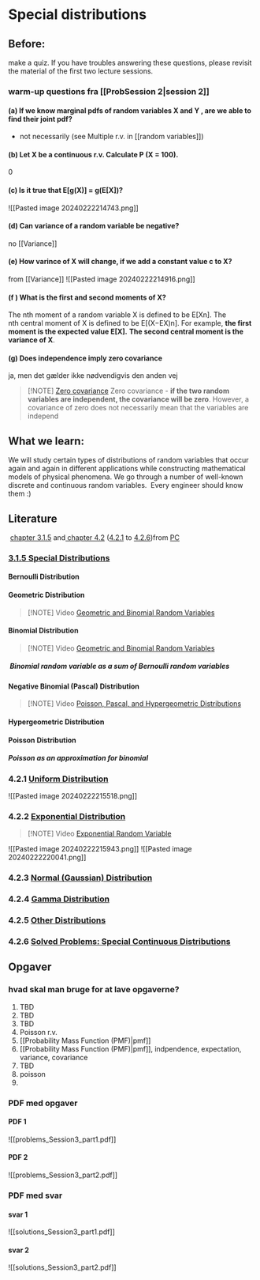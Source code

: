 # Special distributions
## Before:
make a quiz. If you have troubles answering these questions, please revisit the material of the first two lecture sessions.

### warm-up questions fra [[ProbSession 2|session 2]]
#### (a) If we know marginal pdfs of random variables X and Y , are we able to find their joint pdf? 
- not necessarily (see Multiple r.v. in [[random variables]])
#### (b) Let X be a continuous r.v. Calculate P (X = 100). 
0
#### (c) Is it true that E[g(X)] = g(E[X])? 
![[Pasted image 20240222214743.png]]
#### (d) Can variance of a random variable be negative? 
no [[Variance]]
#### (e) How varince of X will change, if we add a constant value c to X? 
from [[Variance]]
![[Pasted image 20240222214916.png]]
#### (f ) What is the first and second moments of X? 
The nth moment of a random variable X is defined to be E[Xn]. The nth central moment of X is defined to be E[(X−EX)n]. For example, **the first moment is the expected value E[X].** **The second central moment is the variance of X**.
#### (g) Does independence imply zero covariance
ja, men det gælder ikke nødvendigvis den anden vej

> [!NOTE] [Zero covariance](http://www.netmba.com/statistics/covariance/#:~:text=Zero%20covariance%20%2D%20if%20the%20two,a%20covariance%20value%20of%20zero.)
> Zero covariance - **if the two random variables are independent, the covariance will be zero**. However, a covariance of zero does not necessarily mean that the variables are independ

## What we learn:
We will study certain types of distributions of random variables that occur again and again in different applications while constructing mathematical models of physical phenomena. We go through a number of well-known discrete and continuous random variables.  Every engineer should know them :)
## Literature
 [chapter 3.1.5](https://www.probabilitycourse.com/chapter3/3_1_5_special_discrete_distr.php) and[ chapter 4.2](https://www.probabilitycourse.com/chapter4/4_2_1_uniform.php) ([4.2.1](https://www.probabilitycourse.com/chapter4/4_2_1_uniform.php) to [4.2.6](https://www.probabilitycourse.com/chapter4/4_2_6_solved4_2.php))from [PC](https://www.probabilitycourse.com/) 

### [3.1.5 Special Distributions](https://www.probabilitycourse.com/chapter3/3_1_5_special_discrete_distr.php)
#### Bernoulli Distribution

#### Geometric Distribution

> [!NOTE] Video
> [Geometric and Binomial Random Variables](https://www.youtube.com/watch?v=rLgzukngOEg)

#### Binomial Distribution

> [!NOTE] Video
> [Geometric and Binomial Random Variables](https://www.youtube.com/watch?v=rLgzukngOEg)

#####  Binomial random variable as a sum of Bernoulli random variables

#### Negative Binomial (Pascal) Distribution

> [!NOTE] Video
>  [Poisson, Pascal, and Hypergeometric Distributions](https://www.youtube.com/watch?v=bfnW4jrfuHg)

#### Hypergeometric Distribution

#### Poisson Distribution

##### Poisson as an approximation for binomial

### 4.2.1 [Uniform Distribution](https://www.probabilitycourse.com/chapter4/4_2_1_uniform.php)
![[Pasted image 20240222215518.png]]
### 4.2.2 [Exponential Distribution](https://www.probabilitycourse.com/chapter4/4_2_2_exponential.php)

> [!NOTE] Video
> [Exponential Random Variable](https://www.youtube.com/watch?v=k0-vFyVnBVg)

![[Pasted image 20240222215943.png]]
![[Pasted image 20240222220041.png]]

### 4.2.3 [Normal (Gaussian) Distribution](https://www.probabilitycourse.com/chapter4/4_2_3_normal.php)

### 4.2.4 [Gamma Distribution](https://www.probabilitycourse.com/chapter4/4_2_4_Gamma_distribution.php)

### 4.2.5 [Other Distributions](https://www.probabilitycourse.com/chapter4/4_2_5_other_distr.php)

### 4.2.6 [Solved Problems: Special Continuous Distributions](https://www.probabilitycourse.com/chapter4/4_2_6_solved4_2.php)

## Opgaver
### hvad skal man bruge for at lave opgaverne?
1. TBD
2. TBD
3. TBD
4. Poisson r.v.
5. [[Probability Mass Function (PMF)|pmf]] 
6. [[Probability Mass Function (PMF)|pmf]], indpendence, expectation, variance, covariance
7.  TBD
8. poisson
9. 
### PDF med opgaver
#### PDF 1
![[problems_Session3_part1.pdf]]
#### PDF 2
![[problems_Session3_part2.pdf]]
### PDF med svar
#### svar 1
![[solutions_Session3_part1.pdf]]
#### svar 2
![[solutions_Session3_part2.pdf]]